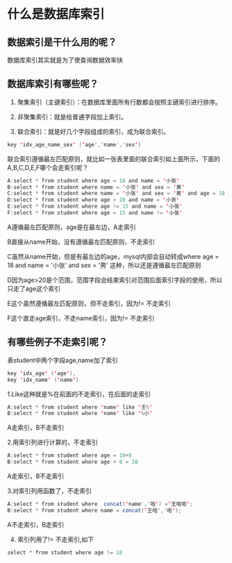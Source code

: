 <h1>什么是数据库索引</h1>

<h2>数据索引是干什么用的呢？</h2>

数据库索引其实就是为了使查询数据效率快

<h2>数据库索引有哪些呢？</h2>

1. 聚集索引（主键索引）：在数据库里面所有行数都会按照主键索引进行排序。

2. 非聚集索引：就是给普通字段加上索引。

3. 联合索引：就是好几个字段组成的索引，成为联合索引。

```java
key 'idx_age_name_sex' ('age','name','sex')
```

联合索引遵循最左匹配原则，就比如一张表里面的联合索引如上面所示，下面的A,B,C,D,E,F哪个会走索引呢？
```java
A:select * from student where age = 16 and name = '小张'
B:select * from student where name = '小张' and sex = '男'
C:select * from student where name = '小张' and sex = '男' and age = 18
D:select * from student where age > 20 and name = '小张'
E:select * from student where age != 15 and name = '小张'
F:select * from student where age = 15 and name != '小张'
```

A遵循最左匹配原则，age是在最左边，A走索引

B直接从name开始，没有遵循最左匹配原则，不走索引

C虽然从name开始，但是有最左边的age，mysql内部会自动转成where age = 18 and name = '小张'  and sex = '男' 这种，所以还是遵循最左匹配原则

D因为age>20是个范围，范围字段会结束索引对范围后面索引字段的使用，所以只走了age这个索引

E这个虽然遵循最左匹配原则，但不走索引，因为!= 不走索引

F这个直走age索引，不走name索引，因为!= 不走索引


<h2>有哪些例子不走索引呢？</h2>

表student中两个字段age,name加了索引

```java
key 'idx_age' ('age'),
key 'idx_name' ('name')
```

1.Like这种就是%在前面的不走索引，在后面的走索引

```java
A:select * from student where 'name' like '王%'
B:select * from student where 'name' like '%小'
```
A走索引，B不走索引

2.用索引列进行计算的，不走索引
```java
A:select * from student where age = 10+8
B:select * from student where age + 8 = 18
```

A走索引，B不走索引
 
 
3.对索引列用函数了，不走索引

```java
A:select * from student where  concat('name','哈') ='王哈哈';
B:select * from student where name = concat('王哈','哈');
```

 A不走索引，B走索引

4. 索引列用了!= 不走索引,如下

```java
select * from student where age != 18
```

